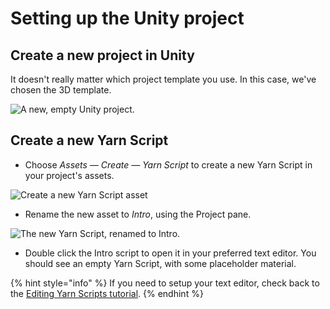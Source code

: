 # Setting up the Unity project

## **Create a new project in Unity**

It doesn't really matter which project template you use. In this case, we've chosen the 3D template.

![A new, empty Unity project.](../../../.gitbook/assets/screen-shot-2021-03-07-at-2.14.39-pm.png)

## Create a new Yarn Script

* Choose _Assets — Create — Yarn Script_ to create a new Yarn Script in your project's assets.

![Create a new Yarn Script asset](../../../.gitbook/assets/screen-shot-2021-03-07-at-2.59.21-pm.png)

* Rename the new asset to _Intro_, using the Project pane.

![The new Yarn Script, renamed to Intro.](../../../.gitbook/assets/screen-shot-2021-03-07-at-2.53.45-pm.png)

* Double click the Intro script to open it in your preferred text editor. You should see an empty Yarn Script, with some placeholder material. 

{% hint style="info" %}
If you need to setup your text editor, check back to the [Editing Yarn Scripts tutorial](../editing-yarn-scripts.md).
{% endhint %}

## 

